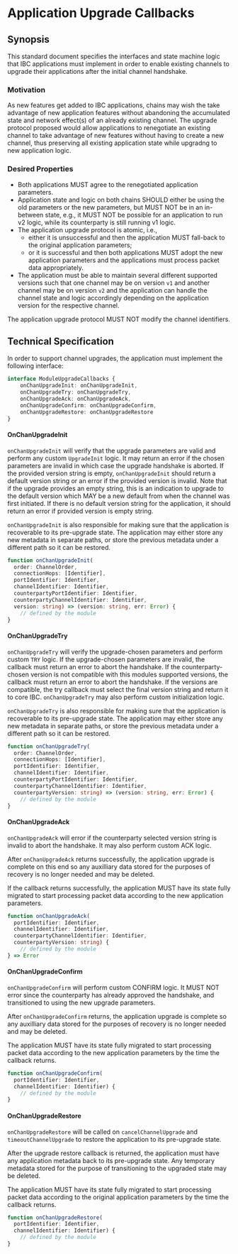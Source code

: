# Application Upgrade Callbacks

## Synopsis

This standard document specifies the interfaces and state machine logic that IBC applications must implement in order to enable existing channels to upgrade their applications after the initial channel handshake.

### Motivation

As new features get added to IBC applications, chains may wish the take advantage of new application features without abandoning the accumulated state and network effect(s) of an already existing channel. The upgrade protocol proposed would allow applications to renegotiate an existing channel to take advantage of new features without having to create a new channel, thus preserving all existing application state while upgradng to new application logic.


### Desired Properties

- Both applications MUST agree to the renegotiated application parameters.
- Application state and logic on both chains SHOULD either be using the old parameters or the new parameters, but MUST NOT be in an in-between state, e.g., it MUST NOT be possible for an application to run v2 logic, while its counterparty is still running v1 logic.
- The application upgrade protocol is atomic, i.e., 
  - either it is unsuccessful and then the application MUST fall-back to the original application parameters; 
  - or it is successful and then both applications MUST adopt the new application parameters and the applications must process packet data appropriately.
- The application must be able to maintain several different supported versions such that one channel may be on version `v1` and another channel may be on version `v2` and the application can handle the channel state and logic accordingly depending on the application version for the respective channel.

The application upgrade protocol MUST NOT modify the channel identifiers.

## Technical Specification

In order to support channel upgrades, the application must implement the following interface:

```typescript
interface ModuleUpgradeCallbacks {
    onChanUpgradeInit: onChanUpgradeInit,
    onChanUpgradeTry: onChanUpgradeTry,
    onChanUpgradeAck: onChanUpgradeAck,
    onChanUpgradeConfirm: onChanUpgradeConfirm,
    onChanUpgradeRestore: onChanUpgradeRestore
}
```

#### **OnChanUpgradeInit**

`onChanUpgradeInit` will verify that the upgrade parameters 
are valid and perform any custom `UpgradeInit` logic.
It may return an error if the chosen parameters are invalid 
in which case the upgrade handshake is aborted.
If the provided version string is empty, `onChanUpgradeInit` should return 
a default version string or an error if the provided version is invalid.
Note that if the upgrade provides an empty string, this is an indication to upgrade
to the default version which MAY be a new default from when the channel was first initiated.
If there is no default version string for the application,
it should return an error if provided version is empty string.

`onChanUpgradeInit` is also responsible for making sure that the application is recoverable to its pre-upgrade state. The application may either store any new metadata in separate paths, or store the previous metadata under a different path so it can be restored.

```typescript
function onChanUpgradeInit(
  order: ChannelOrder,
  connectionHops: [Identifier],
  portIdentifier: Identifier,
  channelIdentifier: Identifier,
  counterpartyPortIdentifier: Identifier,
  counterpartyChannelIdentifier: Identifier,
  version: string) => (version: string, err: Error) {
    // defined by the module
}
```

#### **OnChanUpgradeTry**

`onChanUpgradeTry` will verify the upgrade-chosen parameters and perform custom `TRY` logic. 
If the upgrade-chosen parameters are invalid, the callback must return an error to abort the handshake. 
If the counterparty-chosen version is not compatible with this modules
supported versions, the callback must return an error to abort the handshake. 
If the versions are compatible, the try callback must select the final version
string and return it to core IBC.
`onChanUpgradeTry` may also perform custom initialization logic.

`onChanUpgradeTry` is also responsible for making sure that the application is recoverable to its pre-upgrade state. The application may either store any new metadata in separate paths, or store the previous metadata under a different path so it can be restored.

```typescript
function onChanUpgradeTry(
  order: ChannelOrder,
  connectionHops: [Identifier],
  portIdentifier: Identifier,
  channelIdentifier: Identifier,
  counterpartyPortIdentifier: Identifier,
  counterpartyChannelIdentifier: Identifier,
  counterpartyVersion: string) => (version: string, err: Error) {
    // defined by the module
}
```

#### **OnChanUpgradeAck**

`onChanUpgradeAck` will error if the counterparty selected version string
is invalid to abort the handshake. It may also perform custom ACK logic.

After `onChanUpgradeAck` returns successfully, the application upgrade is complete on this end so any 
auxilliary data stored for the purposes of recovery is no longer needed and may be deleted.

If the callback returns successfully, the application MUST have its state fully migrated to start processing packet data according to the new application parameters.

```typescript
function onChanUpgradeAck(
  portIdentifier: Identifier,
  channelIdentifier: Identifier,
  counterpartyChannelIdentifier: Identifier, 
  counterpartyVersion: string) {
    // defined by the module
} => Error
```

#### **OnChanUpgradeConfirm**

`onChanUpgradeConfirm` will perform custom CONFIRM logic. It MUST NOT error since the counterparty has already approved the handshake, and transitioned to using the new upgrade parameters.

After `onChanUpgradeConfirm` returns, the application upgrade is complete so any 
auxilliary data stored for the purposes of recovery is no longer needed and may be deleted.

The application MUST have its state fully migrated to start processing packet data according to the new application parameters by the time the callback returns.

```typescript
function onChanUpgradeConfirm(
  portIdentifier: Identifier,
  channelIdentifier: Identifier) {
    // defined by the module
}
```

#### **OnChanUpgradeRestore**

`onChanUpgradeRestore` will be called on `cancelChannelUpgrade` and `timeoutChannelUpgrade` to restore the application to its pre-upgrade state.

After the upgrade restore callback is returned, the application must have any application metadata back to its pre-upgrade state. Any temporary metadata stored for the purpose of transitioning to the upgraded state may be deleted.

The application MUST have its state fully migrated to start processing packet data according to the original application parameters by the time the callback returns.

```typescript
function onChanUpgradeRestore(
  portIdentifier: Identifier,
  channelIdentifier: Identifier) {
    // defined by the module
}
```